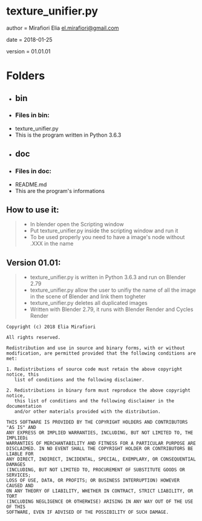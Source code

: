 # texture_unifier.py

author = Mirafiori Elia el.mirafiori@gmail.com

date = 2018-01-25

version = 01.01.01

# Folders
- ## bin
- ### Files in bin:
- texture_unifier.py
- This is the program written in Python 3.6.3
- ## doc
- ### Files in doc:
- README.md
- This are the program's informations

## How to use it:
> - In blender open the Scripting window
> - Put texture_unifier.py inside the scripting window and run it
> - To be used properly you need to have a image's node without .XXX in the name

## Version 01.01:
> - texture_unifier.py is written in Python 3.6.3 and run on Blender 2.79
> - texture_unifier.py allow the user to unifiy the name of all the image in the scene of Blender and link them togheter
> - texture_unifier.py deletes all duplicated images
> - Written with Blender 2.79, it runs with Blender Render and Cycles Render

```
Copyright (c) 2018 Elia Mirafiori

All rights reserved.

Redistribution and use in source and binary forms, with or without
modification, are permitted provided that the following conditions are met:

1. Redistributions of source code must retain the above copyright notice, this
   list of conditions and the following disclaimer.

2. Redistributions in binary form must reproduce the above copyright notice,
   this list of conditions and the following disclaimer in the documentation
   and/or other materials provided with the distribution.

THIS SOFTWARE IS PROVIDED BY THE COPYRIGHT HOLDERS AND CONTRIBUTORS "AS IS" AND
ANY EXPRESS OR IMPLIED WARRANTIES, INCLUDING, BUT NOT LIMITED TO, THE IMPLIEDi
WARRANTIES OF MERCHANTABILITY AND FITNESS FOR A PARTICULAR PURPOSE ARE
DISCLAIMED. IN NO EVENT SHALL THE COPYRIGHT HOLDER OR CONTRIBUTORS BE LIABLE FOR
ANY DIRECT, INDIRECT, INCIDENTAL, SPECIAL, EXEMPLARY, OR CONSEQUENTIAL DAMAGES
(INCLUDING, BUT NOT LIMITED TO, PROCUREMENT OF SUBSTITUTE GOODS OR SERVICES;
LOSS OF USE, DATA, OR PROFITS; OR BUSINESS INTERRUPTION) HOWEVER CAUSED AND
ON ANY THEORY OF LIABILITY, WHETHER IN CONTRACT, STRICT LIABILITY, OR TORT
(INCLUDING NEGLIGENCE OR OTHERWISE) ARISING IN ANY WAY OUT OF THE USE OF THIS
SOFTWARE, EVEN IF ADVISED OF THE POSSIBILITY OF SUCH DAMAGE.
```
